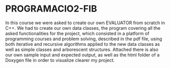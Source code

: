 # PROGRAMACIO2-FIB
In this course we were asked to create our own EVALUATOR from scratch in C++. We had to create our own data classes, the program covering all the asked functionalities for the project, which consisted in a platform of programming courses and problem solving, described in the pdf file, using both iterative and recursive algorithms applied to the new data classes as well as simple classes and arborescent structures. Attached there is also our own sample input and expected output, as well as the html folder of a Doxygen file in order to visualize clearer my project.
